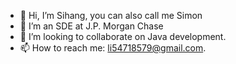 - 👋 Hi, I’m Sihang, you can also call me Simon
- 🌱 I’m an SDE at J.P. Morgan Chase 
- 👀 I’m looking to collaborate on Java development.
- 📫 How to reach me: li54718579@gmail.com. 


